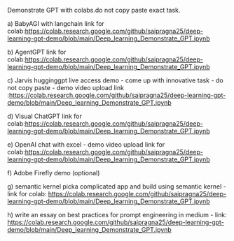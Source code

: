Demonstrate GPT with colabs.do not copy paste exact task. 

a) BabyAGI with langchain
link for colab:https://colab.research.google.com/github/saipragna25/deep-learning-gpt-demo/blob/main/Deep_learning_Demonstrate_GPT.ipynb

b) AgentGPT
link for colab:https://colab.research.google.com/github/saipragna25/deep-learning-gpt-demo/blob/main/Deep_learning_Demonstrate_GPT.ipynb

c) Jarvis hugginggpt live access demo - come up with innovative task - do not copy paste - demo video  upload
link :https://colab.research.google.com/github/saipragna25/deep-learning-gpt-demo/blob/main/Deep_learning_Demonstrate_GPT.ipynb

d) Visual ChatGPT
link for colab:https://colab.research.google.com/github/saipragna25/deep-learning-gpt-demo/blob/main/Deep_learning_Demonstrate_GPT.ipynb


e)  OpenAI chat with excel - demo video upload
link for colab:https://colab.research.google.com/github/saipragna25/deep-learning-gpt-demo/blob/main/Deep_learning_Demonstrate_GPT.ipynb

f) Adobe Firefly demo (optional)

g) semantic kernel picka complicated app and build using semantic kernel -
link for colab: https://colab.research.google.com/github/saipragna25/deep-learning-gpt-demo/blob/main/Deep_learning_Demonstrate_GPT.ipynb

h) write an essay on best practices for prompt engineering in medium -
link: https://colab.research.google.com/github/saipragna25/deep-learning-gpt-demo/blob/main/Deep_learning_Demonstrate_GPT.ipynb
